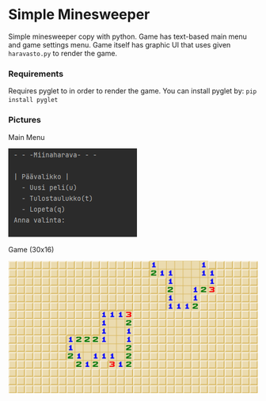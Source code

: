 # Simple Minesweeper

Simple minesweeper copy with python. Game has text-based main menu and game settings menu. Game itself has graphic UI that uses given `haravasto.py` to render the game.

### Requirements
Requires pyglet to in order to render the game. You can install pyglet by:
`pip install pyglet`

### Pictures
Main Menu

![Main Menu](https://github.com/Eemeliky/Miinaharava_1/blob/main/paavalikko.png?raw=true)

Game (30x16)

![Game](https://github.com/Eemeliky/Miinaharava_1/blob/main/vaikea_peli.png?raw=true)
